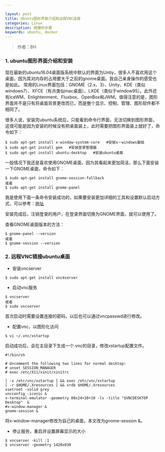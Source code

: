```yaml
---

layout: post
title: Ubuntu图形界面介绍和远程VNC连接
categories: Linux
description: 搭建的步骤
keywords: ubuntu, docker
---
```

> 作者：BH


### **1. ubuntu图形界面介绍和安装**
现在最新的ubuntu16.04桌面版系统中默认的界面为Untiy，很多人不喜欢用这个桌面，因为其对内存的占用要大于之前的gnome桌面。我自己亲身操作的感受也是如此。
常用的Linux界面包括：GNOME（2.x、3）、Unity、KDE（类似windows7）、XFCE（有点类似mac桌面）、LXDE（类似于window95）。此外还有IceWM、Enlightenment、Fluxbox、OpenBox和JWM。值得注意的是，图形界面并不是只有将桌面背景更改而已，而是整个显示、控制、管理、图形软件都不相同了。

很多人说，安装完ubuntu系统后，只能看到命令行界面，无法切换到图形界面，这很可能是因为安装的时候没有把桌面装上，此时需要把图形界面装上就好了，命令如下：
```
$ sudo apt-get install x-window-system-core   #安装x－windows基础
$ sudo apt-get install gem   #安装登录管理器
$ sudo apt-get install ubuntu-desktop   #安装ubuntu桌面
```

一般情况下我还是喜欢使用GNOME桌面，因为其看起来更加简洁，那么下面安装一下GNOME桌面，命令如下：
```
$ sudo apt-get install gnome-session-fallback
或者
$ sudo apt-get install gnome-panel
```
我是使用下面一条命令安装成功的，如果要安装更加详细的工具和设置默认启动方式，可以参考：[地址](http://www.tuicool.com/articles/nUbMVbU)

安装完成后，注销登录的用户，在登录界面切换为GNOME界面，就可以使用了。

查看GNOME桌面版本的方法：
```
$ gnome-panel --version
或者
$ gnome-session --version
```

### **2. 远程VNC链接ubuntu桌面**

 -  安装vncserver
```
$ sudo apt-get install vnc4server
```
 -  启动vnc服务
```
$ vncserver
或者
$ sudo vncserver
```
首次启动时需要设置连接的密码，以后也可以通过vncpasswd进行修改。

 -  配置vnc，以图形化访问
```
$ vi ~/.vnc/xstartup
```
启动成功后，会在主目录下生成一个.vnc的目录，修改xstartup配置文件。

```
#!/bin/sh  
  
# Uncomment the following two lines for normal desktop:  
# unset SESSION_MANAGER  
# exec /etc/X11/xinit/xinitrc  
  
[ -x /etc/vnc/xstartup ] && exec /etc/vnc/xstartup  
[ -r $HOME/.Xresources ] && xrdb $HOME/.Xresources  
xsetroot -solid grey  
vncconfig -iconic &  
x-terminal-emulator -geometry 80x24+10+10 -ls -title "$VNCDESKTOP Desktop"  &  
#x-window-manager &  
gnome-session & 
```
将x-window-manager修改为自己的桌面，本文改为gnome-session &。

 -  停止服务，重启并设置屏幕显示的大小
```
$ vncserver -kill :1 
$ vncserver -geometry 1420x830 
```